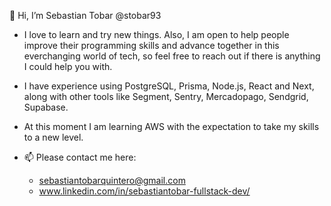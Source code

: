 
👋 Hi, I’m Sebastian Tobar @stobar93

+ I love to learn and try new things. Also, I am open to help people improve their programming skills and advance together in this everchanging world of tech, so feel free to reach out if there is anything I could help you with.
+ I have experience using PostgreSQL, Prisma, Node.js, React and Next, along with other tools like Segment, Sentry, Mercadopago, Sendgrid, Supabase.

+ At this moment I am learning AWS with the expectation to take my skills to a new level.

+ 📫 Please contact me here:
  + sebastiantobarquintero@gmail.com
  + www.linkedin.com/in/sebastiantobar-fullstack-dev/


<!---
stobar93/stobar93 is a ✨ special ✨ repository because its `README.md` (this file) appears on your GitHub profile.
You can click the Preview link to take a look at your changes.
--->
